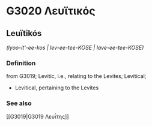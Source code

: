 # G3020 Λευϊτικός

## Leuïtikós

_(lyoo-it'-ee-kos | lev-ee-tee-KOSE | lave-ee-tee-KOSE)_

### Definition

from G3019; Levitic, i.e., relating to the Levites; Levitical; 

- Levitical, pertaining to the Levites

### See also

[[G3019|G3019 Λευΐτης]]
